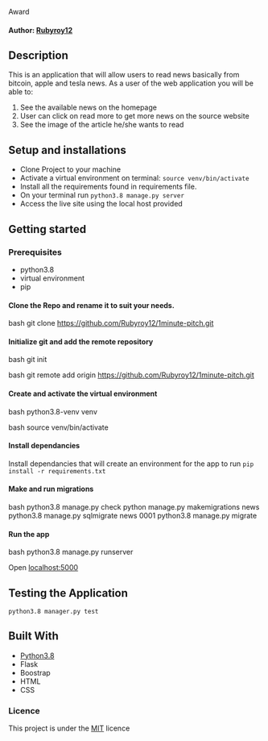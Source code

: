 Award
#### Author: [Rubyroy12](https://github.com/Rubyroy12)
## Description
This is an application that will allow users to read news basically from bitcoin, apple and tesla news. 
As a user of the web application you will be able to:
1. See the available news on the homepage
2. User can click on read more to get more news on the source website
3. See the image of the article he/she wants to read


## Setup and installations
* Clone Project to your machine
* Activate a virtual environment on terminal: `source venv/bin/activate`
* Install all the requirements found in requirements file.
* On your terminal run `python3.8 manage.py server`
* Access the live site using the local host provided
## Getting started
### Prerequisites
* python3.8
* virtual environment
* pip
#### Clone the Repo and rename it to suit your needs.
bash
git clone https://github.com/Rubyroy12/1minute-pitch.git

#### Initialize git and add the remote repository
bash
git init

bash
git remote add origin https://github.com/Rubyroy12/1minute-pitch.git

#### Create and activate the virtual environment
bash
python3.8-venv venv

bash
source venv/bin/activate

#### Install dependancies
Install dependancies that will create an environment for the app to run
`pip install -r requirements.txt`
#### Make and run migrations
bash
python3.8 manage.py check
python manage.py makemigrations news
python3.8 manage.py sqlmigrate news 0001
python3.8 manage.py migrate

#### Run the app
bash
python3.8 manage.py runserver

Open [localhost:5000](http://127.0.0.1:5000)
## Testing the Application
`python3.8 manager.py test`
## Built With
* [Python3.8](https://docs.python.org/3/)
* Flask
* Boostrap
* HTML
* CSS

### Licence
This project is under the  [MIT](LICENSE) licence
